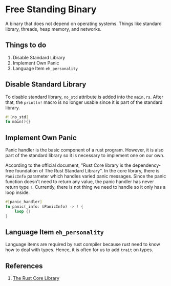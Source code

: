 # Free Standing Binary
A binary that does not depend on operating systems. Things like standard library, threads, heap memory, and networks.

## Things to do
1. Disable Standard Library
1. Implement Own Panic
1. Language Item `eh_personality`

## Disable Standard Library
To disable standard library, `no_std` attribute is added into the `main.rs`. After that, the `println!` macro is no longer usable since it is part of the standard library.
```rust
#![no_std]
fn main(){}
```
## Implement Own Panic
Panic handler is the basic component of a rust program. However, it is also part of the standard library so it is necessary to implement one on our own.

According to the official document, "Rust Core library is the dependency-free foundation of The Rust Standard Library". In the core library, there is `PanicInfo` parameter which handles varied panic messages. Since the panic function doesn't need to return any value, the panic handler has never return type `!`. Currently, there is not thing we need to handle so it only has a loop inside.
```rust
#[panic_handler]
fn panic(_info: &PanicInfo) -> ! {
    loop {}
}
``` 

## Language Item `eh_personality`
Language items are required by rust compiler because rust need to know how to deal with types. Hence, it is often for us to add `trait` on types. 

## References
1. [The Rust Core Library](https://doc.rust-lang.org/nightly/core/index.html)
